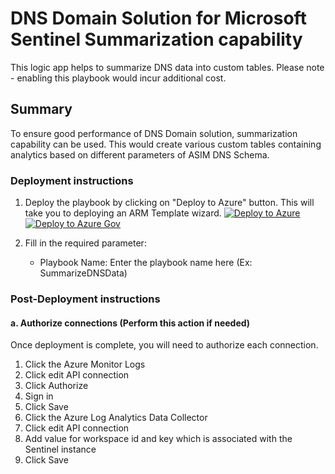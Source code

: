 # DNS Domain Solution for Microsoft Sentinel Summarization capability

This logic app helps to summarize DNS data into custom tables. Please note - enabling this playbook would incur additional cost.

 ## Summary
 To ensure good performance of DNS Domain solution, summarization capability can be used. This would create various custom tables containing analytics based on different parameters of ASIM DNS Schema.

### Deployment instructions 
1. Deploy the playbook by clicking on "Deploy to Azure" button. This will take you to deploying an ARM Template wizard.
[![Deploy to Azure](https://aka.ms/deploytoazurebutton)](https://aka.ms/deploySummarizationPublic)
[![Deploy to Azure Gov](https://aka.ms/deploytoazuregovbutton)](https://aka.ms/deploySummarizationGov)

2. Fill in the required parameter:
    * Playbook Name: Enter the playbook name here (Ex: SummarizeDNSData)

### Post-Deployment instructions 
#### a. Authorize connections (Perform this action if needed)
Once deployment is complete, you will need to authorize each connection.
1.	Click the Azure Monitor Logs
2.	Click edit API connection
3.	Click Authorize
4.	Sign in
5.	Click Save
6.  Click the Azure Log Analytics Data Collector
7.	Click edit API connection
8.	Add value for workspace id and key which is associated with the Sentinel instance
9.	Click Save